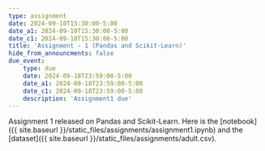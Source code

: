 ```yaml
---
type: assignment
date: 2024-09-10T15:30:00-5:00
date_a1: 2024-09-10T15:30:00-5:00
date_c1: 2024-09-10T15:30:00-5:00
title: 'Assignment - 1 (Pandas and Scikit-Learn)'
hide_from_announcments: false
due_event: 
    type: due
    date: 2024-09-18T23:59:00-5:00
    date_a1: 2024-09-18T23:59:00-5:00
    date_c1: 2024-09-18T23:59:00-5:00
    description: 'Assignment1 due'
---
```


Assignment 1 released on Pandas and Scikit-Learn. 
Here is the [notebook]({{ site.baseurl }}/static_files/assignments/assignment1.ipynb) 
and the [dataset]({{ site.baseurl }}/static_files/assignments/adult.csv).

